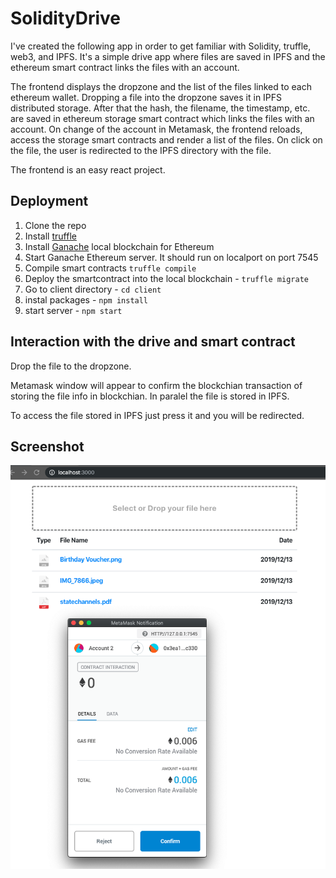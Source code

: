 # SolidityDrive

I've created the following app in order to get familiar with Solidity, truffle, web3, and IPFS.
It's a simple drive app where files are saved in IPFS and the ethereum smart contract links the files with an account. 

The frontend displays the dropzone and the list of the files linked to each ethereum wallet. Dropping a file into the dropzone saves it in IPFS distributed storage. After that the hash, the filename, the timestamp, etc. are saved in ethereum storage smart contract which links the files with an account. On change of the account in Metamask, the frontend reloads, access the storage smart contracts and render a list of the files. On click on the file, the user is redirected to the IPFS directory with the file.

The frontend is an easy react project.

## Deployment

1. Clone the repo
2. Install [truffle](https://www.trufflesuite.com/docs/truffle/getting-started/installation)
3. Install [Ganache](https://www.trufflesuite.com/ganache) local blockchain for Ethereum
4. Start Ganache Ethereum server. It should run on localport on port 7545
5. Compile smart contracts `truffle compile`
6. Deploy the smartcontract into the local blockchain - `truffle migrate`
7. Go to client directory - `cd client`
8. instal packages - `npm install`
9. start server - `npm start`

## Interaction with the drive and smart contract

Drop the file to the dropzone.

Metamask window will appear to confirm the blockchian transaction of storing the file info in blockchian. In paralel the file is stored in IPFS.

To access the file stored in IPFS just press it and you will be redirected.

## Screenshot

![screenshot](./ScreenShot.png)
